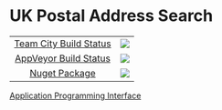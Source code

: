 # UK Postal Address Search

<table align="center">
    <tr>
        <td align="center"><a href=http://vm-scorchio.westeurope.cloudapp.azure.com:888/viewType.html?buildTypeId=PostalAddressSearch_Build&guest=1)>Team City Build Status</a></td>
        <td align="center"><a href="http://vm-scorchio.westeurope.cloudapp.azure.com:888/viewType.html?buildTypeId=PostalAddressSearch_Build&guest=1">
	<img src="http://vm-scorchio.westeurope.cloudapp.azure.com:888/app/rest/builds/buildType:(id:PostalAddressSearch_Build)/statusIcon"/>
</a></td>
    </tr>
    <tr>
        <td align="center"><a href="https://ci.appveyor.com/project/asudbury/PostalAddressSearch">AppVeyor Build Status</td>
        <td align="center"><a href="https://ci.appveyor.com/project/asudbury/PostalAddressSearch">
	<img src='https://ci.appveyor.com/api/projects/status/326177pc1o5fcuii?svg=true'/>
</a></td>
    </tr>
    <tr>
        <td align="center"><a href="https://www.nuget.org/packages/Scorchio.PostalAddressSearch">Nuget Package</a></td>
        <td align="center"><a href="https://www.nuget.org/packages/Scorchio.PostalAddressSearch"><img src="https://img.shields.io/nuget/v/Scorchio.PostalAddressSearch.svg"></img></a></td>
</table>

[Application Programming Interface](Scorchio.PostalAddressSearch.md)


